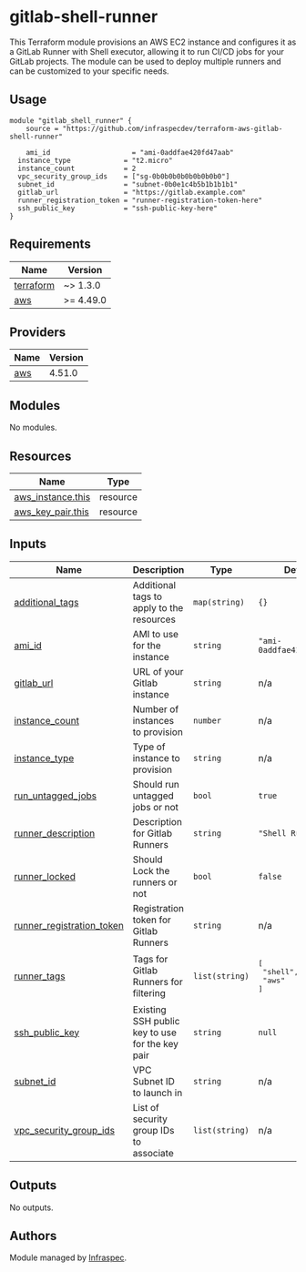 # gitlab-shell-runner

This Terraform module provisions an AWS EC2 instance and configures it as a GitLab Runner with Shell executor, allowing it to run CI/CD jobs for your GitLab projects. The module can be used to deploy multiple runners and can be customized to your specific needs.

## Usage

```hcl
module "gitlab_shell_runner" {
	source = "https://github.com/infraspecdev/terraform-aws-gitlab-shell-runner"

	ami_id                    = "ami-0addfae420fd47aab"
  instance_type             = "t2.micro"
  instance_count            = 2
  vpc_security_group_ids    = ["sg-0b0b0b0b0b0b0b0b0"]
  subnet_id                 = "subnet-0b0e1c4b5b1b1b1b1"
  gitlab_url                = "https://gitlab.example.com"
  runner_registration_token = "runner-registration-token-here"
  ssh_public_key            = "ssh-public-key-here"
}
```


<!-- BEGIN_TF_DOCS -->
## Requirements

| Name | Version |
|------|---------|
| <a name="requirement_terraform"></a> [terraform](#requirement\_terraform) | ~> 1.3.0 |
| <a name="requirement_aws"></a> [aws](#requirement\_aws) | >= 4.49.0 |

## Providers

| Name | Version |
|------|---------|
| <a name="provider_aws"></a> [aws](#provider\_aws) | 4.51.0 |

## Modules

No modules.

## Resources

| Name | Type |
|------|------|
| [aws_instance.this](https://registry.terraform.io/providers/hashicorp/aws/latest/docs/resources/instance) | resource |
| [aws_key_pair.this](https://registry.terraform.io/providers/hashicorp/aws/latest/docs/resources/key_pair) | resource |

## Inputs

| Name | Description | Type | Default | Required |
|------|-------------|------|---------|:--------:|
| <a name="input_additional_tags"></a> [additional\_tags](#input\_additional\_tags) | Additional tags to apply to the resources | `map(string)` | `{}` | no |
| <a name="input_ami_id"></a> [ami\_id](#input\_ami\_id) | AMI to use for the instance | `string` | `"ami-0addfae420fd47aab"` | no |
| <a name="input_gitlab_url"></a> [gitlab\_url](#input\_gitlab\_url) | URL of your Gitlab instance | `string` | n/a | yes |
| <a name="input_instance_count"></a> [instance\_count](#input\_instance\_count) | Number of instances to provision | `number` | n/a | yes |
| <a name="input_instance_type"></a> [instance\_type](#input\_instance\_type) | Type of instance to provision | `string` | n/a | yes |
| <a name="input_run_untagged_jobs"></a> [run\_untagged\_jobs](#input\_run\_untagged\_jobs) | Should run untagged jobs or not | `bool` | `true` | no |
| <a name="input_runner_description"></a> [runner\_description](#input\_runner\_description) | Description for Gitlab Runners | `string` | `"Shell Runner"` | no |
| <a name="input_runner_locked"></a> [runner\_locked](#input\_runner\_locked) | Should Lock the runners or not | `bool` | `false` | no |
| <a name="input_runner_registration_token"></a> [runner\_registration\_token](#input\_runner\_registration\_token) | Registration token for Gitlab Runners | `string` | n/a | yes |
| <a name="input_runner_tags"></a> [runner\_tags](#input\_runner\_tags) | Tags for Gitlab Runners for filtering | `list(string)` | <pre>[<br>  "shell",<br>  "aws"<br>]</pre> | no |
| <a name="input_ssh_public_key"></a> [ssh\_public\_key](#input\_ssh\_public\_key) | Existing SSH public key to use for the key pair | `string` | `null` | no |
| <a name="input_subnet_id"></a> [subnet\_id](#input\_subnet\_id) | VPC Subnet ID to launch in | `string` | n/a | yes |
| <a name="input_vpc_security_group_ids"></a> [vpc\_security\_group\_ids](#input\_vpc\_security\_group\_ids) | List of security group IDs to associate | `list(string)` | n/a | yes |

## Outputs

No outputs.
<!-- END_TF_DOCS -->

## Authors

Module managed by [Infraspec](https://github.com/infraspecdev).
